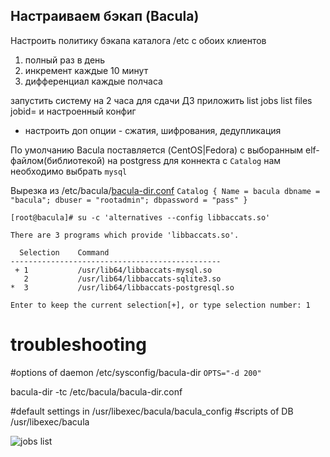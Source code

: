 Настраиваем бэкап (Bacula)
------------
Настроить политику бэкапа каталога /etc с обоих клиентов
1) полный раз в день
2) инкремент каждые 10 минут
3) дифференциал каждые полчаса

запустить систему на 2 часа
для сдачи ДЗ приложить
list jobs
list files jobid=<idfullbackup>
и настроенный конфиг

* настроить доп опции - сжатия, шифрования, дедупликация</idfullbackup>

По умолчанию Bacula поставляется (CentOS|Fedora) с выборанным elf-файлом(библиотекой) на postgress для коннекта с `Catalog` нам необходимо выбрать `mysql`

Вырезка из /etc/bacula/[bacula-dir.conf]()
``
Catalog {
        Name = bacula
        dbname = "bacula"; dbuser = "rootadmin"; dbpassword = "pass"
}
``

```
[root@bacula]# su -c 'alternatives --config libbaccats.so'

There are 3 programs which provide 'libbaccats.so'.

  Selection    Command
-----------------------------------------------
 + 1           /usr/lib64/libbaccats-mysql.so
   2           /usr/lib64/libbaccats-sqlite3.so
*  3           /usr/lib64/libbaccats-postgresql.so

Enter to keep the current selection[+], or type selection number: 1
```

# troubleshooting
#options of daemon /etc/sysconfig/bacula-dir
`OPTS="-d 200"`

bacula-dir -tc /etc/bacula/bacula-dir.conf

#default settings in /usr/libexec/bacula/bacula_config
#scripts of DB /usr/libexec/bacula

![jobs list](https://github.com/kyourselfer/OTUS_LinuxAdmin201804/blob/master/lesson23_bacula/list_jobs.gif)
